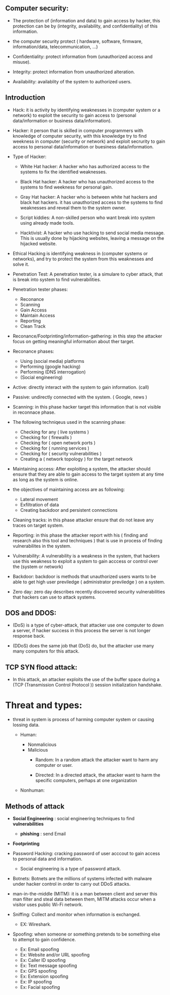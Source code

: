 ## Computer security:

* The protection of (information and data) to gain access by hacker, this protection can be by (integrity, availability, and confidentiality) of this information.

* the computer security protect ( hardware, software, firmware, information/data, telecommunication, ...)

* Confidentiality: protect information from (unauthorized access and misuse).

* Integrity: protect information from unauthorized alteration.

* Availability: availablity of the system to authorized users.

## Introduction

* Hack: it is activity by identifying weaknesses in (computer system or a network) to exploit the security to gain access to (personal data/information or business data/information).

* Hacker: it person that is skilled in computer programmers with knowledge of computer security, with this knowledge try to find weekness in computer (security or network) and exploit secrurity to gain access to personal data/information or buesiness data/information.

* Type of Hacker:
    
    - White Hat hacker: A hacker who has authorized access to the systems to fix the identified weaknesses.
    
    - Black Hat hacker: A hacker who has unauthorized access to the systems to find weekness for personal gain.
    
    - Gray Hat hacker: A hacker who is between white hat hackers and black hat hackers. it has unauthorized access to the systems to find weaknesses and reveal them to the system owner.
    
    - Script kiddies: A non-skilled person who want break into system using already made tools.
    
    - Hacktivist: A hacker who use hacking to send social media message. This is usually done by hijacking websites, leaving a message on the hijacked website.
    
* Ethical Hacking is identifying weakness in (computer systems or networks), and try to protect the system from this weaknesses and solve it. 

* Penetration Test: A penetration tester, is a simulare to cyber attack, that is break into system to find vulnerabilities.

* Penetration tester phases: 
    - Reconance
    - Scanning
    - Gain Access
    - Maintain Access
    - Reporting
    - Clean Track

* Reconance/Footprinting/information-gathering: in this step the attacker focus on getting meaningful information about ther target.

* Reconance phases: 
    - Using (social media) platforms
    - Performing (google hacking)
    - Performing (DNS interrogation)
    - (Social engineering)

* Active: directly interact with the system to gain information. (call)

* Passive: undirectly connected with the system. ( Google, news )

* Scanning: in this phase hacker target this information that is not visible in reconnace phase.

* The following techniqeus used in the scanning phase: 
    - Checking for any ( live systems )
    - Checking for ( firewalls )
    - Checking for ( open network ports )
    - Checking for ( running services )
    - Checking for ( security vulnerabilities )
    - Creating a ( network topology ) for the target network

* Maintaining access: After exploiting a system, the attacker should ensure that they are able to gain access to the target system at any time as long as the system is online.

* the objectives of maintaining access are as following:
    - Lateral movement
    - Exfiltration of data
    - Creating backdoor and persistent connections

* Cleaning tracks: in this phase attacker ensure that do not leave any traces on target system.

* Reporting: in this phase the attacker report with his ( finding and research also this tool and techniques ) that is use in process of finding vulnerabilites in the system.

* Vulnerability: A vulnerability is a weakness in the system, that hackers use this weakness to exploit a system to gain acccess or control over the (system or network)

* Backdoor: backdoor is methods that unauthorized users wants to be able to get high user previledge ( administrator previledge ) on a system.

* Zero day: zero day describes recently discovered security vulnerabilities that hackers can use to attack systems.

## DOS and DDOS:

* (DoS) is a type of cyber-attack, that attacker use one computer to down a server, if hacker success in this process the server is not longer response back.

* (DDoS) does the same job that (DoS) do, but the attacker use many many computers for this attack.

## TCP SYN flood attack:

* In this attack, an attacker exploits the use of the buffer space during a (TCP (Transmission Control Protocol )) session initialization handshake.

# Threat and types:

* threat in system is process of harming computer system or causing lossing data.

    - Human:
        + Nonmalicious
        + Malicious
            - Random: In a random attack the attacker want to harm any computer or user.

            - Directed: In a directed attack, the attacker want to harm the specific computers, perhaps at
            one organization

    - Nonhuman:

## Methods of attack

* **Social Engineering** : social engineering techniques to find **vulnerabilities**
    - **phishing** : send Email

* **Footprinting**

* Password Hacking: cracking password of user acccout to gain access to personal data and information.

    - Social engineering is a type of password attack.

* Botnets: Botnets are the millions of systems infected with malware under hacker control in order to carry out DDoS attacks.

* man-in-the-middle (MITM): it is a man between client and server this man filter and steal data between them, MITM attacks occur when a visitor uses public Wi-Fi network.

* Sniffing: Collect and monitor when information is exchanged. 

    - EX: Wireshark.

* Spoofing: when someone or something pretends to be something else to attempt to gain confidence.

    - Ex: Email spoofing
    - Ex: Website and/or URL spoofing
    - Ex: Caller ID spoofing
    - Ex: Text message spoofing
    - Ex: GPS spoofing
    - Ex: Extension spoofing
    - Ex: IP spoofing
    - Ex: Facial spoofing

